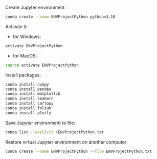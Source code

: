 Create Jupyter environment:

```bash
conda create --name ENVProjectPython python=3.10
```

Activate it:
- for Windows:
```bash
activate ENVProjectPython
```
- for MacOS:
```bash
source activate ENVProjectPython
```

Install packages:
```bash
conda install numpy
conda install pandas
conda install matplotlib
conda install seaborn
conda install cartopy
conda install folium
conda install plotly
```

Save Jupyter environment to file:
```bash
conda list --explicit >ENVProjectPython.txt
```

Restore virtual Jupyter environment on another computer:
```bash
conda create --name ENVProjectPython --file ENVProjectPython.txt
```
